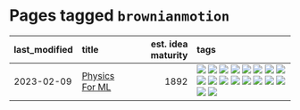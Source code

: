 # Pages tagged `brownianmotion`

|last_modified|title|est. idea maturity|tags
|:---|:---|---:|:---|
|2023-02-09|[Physics For ML](../physics_for_ml.md)|1892|[![](https://img.shields.io/badge/tag-brownianmotion-35d420)](../tags/brownianmotion.md) [![](https://img.shields.io/badge/tag-curriculum-32d44f)](../tags/curriculum.md) [![](https://img.shields.io/badge/tag-curvature-fe4dc)](../tags/curvature.md) [![](https://img.shields.io/badge/tag-education-d5ffe)](../tags/education.md) [![](https://img.shields.io/badge/tag-eigenvectors-a68128)](../tags/eigenvectors.md) [![](https://img.shields.io/badge/tag-gaugetheory-b4243e)](../tags/gaugetheory.md) [![](https://img.shields.io/badge/tag-grouptheory-b7fb0)](../tags/grouptheory.md) [![](https://img.shields.io/badge/tag-machinelearning-b25b5)](../tags/machinelearning.md) [![](https://img.shields.io/badge/tag-manifolds-76bb24)](../tags/manifolds.md) [![](https://img.shields.io/badge/tag-ode-496a1)](../tags/ode.md) [![](https://img.shields.io/badge/tag-optimization-683f3)](../tags/optimization.md) [![](https://img.shields.io/badge/tag-pde-96bcc)](../tags/pde.md) [![](https://img.shields.io/badge/tag-physics-77485f)](../tags/physics.md) [![](https://img.shields.io/badge/tag-probabilityfields-e839f4)](../tags/probabilityfields.md) [![](https://img.shields.io/badge/tag-quantummechanics-b08442)](../tags/quantummechanics.md) [![](https://img.shields.io/badge/tag-relativity-e6ab9)](../tags/relativity.md) [![](https://img.shields.io/badge/tag-tensorcalculus-abf295)](../tags/tensorcalculus.md) [![](https://img.shields.io/badge/tag-textbook-97a75e)](../tags/textbook.md)|